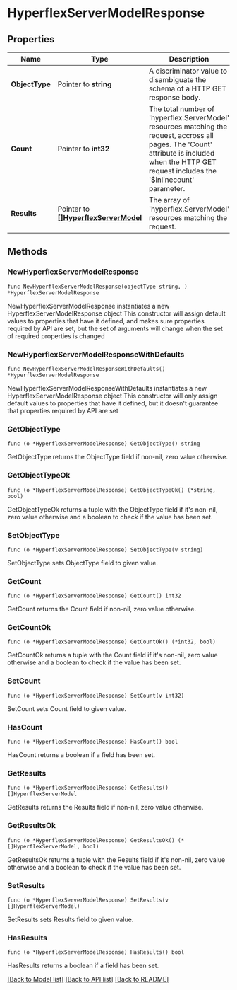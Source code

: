 # HyperflexServerModelResponse

## Properties

Name | Type | Description | Notes
------------ | ------------- | ------------- | -------------
**ObjectType** | Pointer to **string** | A discriminator value to disambiguate the schema of a HTTP GET response body. | 
**Count** | Pointer to **int32** | The total number of &#39;hyperflex.ServerModel&#39; resources matching the request, accross all pages. The &#39;Count&#39; attribute is included when the HTTP GET request includes the &#39;$inlinecount&#39; parameter. | [optional] 
**Results** | Pointer to [**[]HyperflexServerModel**](hyperflex.ServerModel.md) | The array of &#39;hyperflex.ServerModel&#39; resources matching the request. | [optional] 

## Methods

### NewHyperflexServerModelResponse

`func NewHyperflexServerModelResponse(objectType string, ) *HyperflexServerModelResponse`

NewHyperflexServerModelResponse instantiates a new HyperflexServerModelResponse object
This constructor will assign default values to properties that have it defined,
and makes sure properties required by API are set, but the set of arguments
will change when the set of required properties is changed

### NewHyperflexServerModelResponseWithDefaults

`func NewHyperflexServerModelResponseWithDefaults() *HyperflexServerModelResponse`

NewHyperflexServerModelResponseWithDefaults instantiates a new HyperflexServerModelResponse object
This constructor will only assign default values to properties that have it defined,
but it doesn't guarantee that properties required by API are set

### GetObjectType

`func (o *HyperflexServerModelResponse) GetObjectType() string`

GetObjectType returns the ObjectType field if non-nil, zero value otherwise.

### GetObjectTypeOk

`func (o *HyperflexServerModelResponse) GetObjectTypeOk() (*string, bool)`

GetObjectTypeOk returns a tuple with the ObjectType field if it's non-nil, zero value otherwise
and a boolean to check if the value has been set.

### SetObjectType

`func (o *HyperflexServerModelResponse) SetObjectType(v string)`

SetObjectType sets ObjectType field to given value.


### GetCount

`func (o *HyperflexServerModelResponse) GetCount() int32`

GetCount returns the Count field if non-nil, zero value otherwise.

### GetCountOk

`func (o *HyperflexServerModelResponse) GetCountOk() (*int32, bool)`

GetCountOk returns a tuple with the Count field if it's non-nil, zero value otherwise
and a boolean to check if the value has been set.

### SetCount

`func (o *HyperflexServerModelResponse) SetCount(v int32)`

SetCount sets Count field to given value.

### HasCount

`func (o *HyperflexServerModelResponse) HasCount() bool`

HasCount returns a boolean if a field has been set.

### GetResults

`func (o *HyperflexServerModelResponse) GetResults() []HyperflexServerModel`

GetResults returns the Results field if non-nil, zero value otherwise.

### GetResultsOk

`func (o *HyperflexServerModelResponse) GetResultsOk() (*[]HyperflexServerModel, bool)`

GetResultsOk returns a tuple with the Results field if it's non-nil, zero value otherwise
and a boolean to check if the value has been set.

### SetResults

`func (o *HyperflexServerModelResponse) SetResults(v []HyperflexServerModel)`

SetResults sets Results field to given value.

### HasResults

`func (o *HyperflexServerModelResponse) HasResults() bool`

HasResults returns a boolean if a field has been set.


[[Back to Model list]](../README.md#documentation-for-models) [[Back to API list]](../README.md#documentation-for-api-endpoints) [[Back to README]](../README.md)


